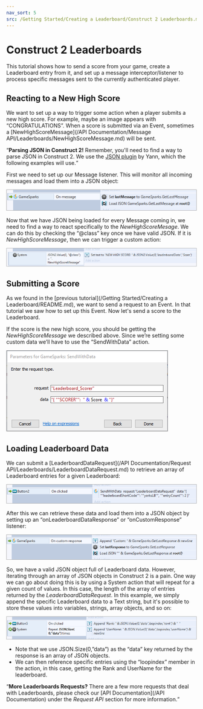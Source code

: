 ```yaml
---
nav_sort: 5
src: /Getting Started/Creating a Leaderboard/Construct 2 Leaderboards.md
---
```


# Construct 2 Leaderboards

This tutorial shows how to send a score from your game, create a Leaderboard entry from it, and set up a message interceptor/listener to process specific messages sent to the currently authenticated player.


## Reacting to a New High Score

We want to set up a way to trigger some action when a player submits a new high score. For example, maybe an image appears with “CONGRATULATIONS”. When a score is submitted via an Event, sometimes a [NewHighScoreMessage](/API Documentation/Message API/Leaderboards/NewHighScoreMessage.md) will be sent.

<q>**Parsing JSON in Construct 2!** Remember, you'll need to find a way to parse JSON in Construct 2. We use the [JSON plugin](https://github.com/FrenchYann/JSON_for_construct2) by Yann, which the following examples will use.</q>

First we need to set up our Message listener. This will monitor all incoming messages and load them into a JSON object:

![](img/Con2/1.png)

Now that we have JSON being loaded for every Message coming in, we need to find a way to react specifically to the *NewHighScoreMesage*. We can do this by checking the “@class” key once we have valid JSON. If it is *NewHighScoreMessage*, then we can trigger a custom action:

![](img/Con2/2.png)

## Submitting a Score

As we found in the [previous tutorial](/Getting Started/Creating a Leaderboard/README.md), we want to send a request to an Event. In that tutorial we saw how to set up this Event. Now let's send a score to the Leaderboard.

If the score is the new high score, you should be getting the *NewHighScoreMessage* we described above. Since we’re setting some custom data we’ll have to use the “SendWithData” action.

![](img/Con2/3.png)


## Loading Leaderboard Data

We can submit a [LeaderboardDataRequest](/API Documentation/Request API/Leaderboards/LeaderboardDataRequest.md) to retrieve an array of Leaderboard entries for a given Leaderboard:

![](img/Con2/4.png)

After this we can retrieve these data and load them into a JSON object by setting up an “onLeaderboardDataResponse” or “onCustomResponse” listener:

![](img/Con2/5.png)

So, we have a valid JSON object full of Leaderboard data. However, iterating through an array of JSON objects in Construct 2 is a pain. One way we can go about doing this is by using a System action that will repeat for a given count of values. In this case, the length of the array of entries returned by the *LeaderboardDataRequest*. In this example, we simply append the specific Leaderboard data to a Text string, but it's possible to store these values into variables, strings, array objects, and so on:

![](img/Con2/6.png)

* Note that we use JSON.Size(0,”data”) as the “data” key returned by the response is an array of JSON objects.
* We can then reference specific entries using the “loopindex” member in the action, in this case, getting the Rank and UserName for the leaderboard.


<q>**More Leaderboards Requests?** There are a few more requests that deal with Leaderboards, please check our [API Documentation](/API Documentation) under the *Request API* section for more information.</q>
